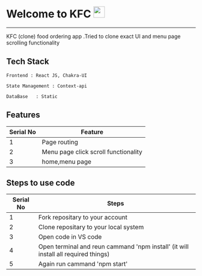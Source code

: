 # Welcome to KFC <img src="https://raw.githubusercontent.com/MartinHeinz/MartinHeinz/master/wave.gif" width="30px">
---
KFC (clone) food ordering app .Tried to clone exact UI and menu page scrolling functionality  

 ## Tech Stack

   ```
   Frontend : React JS, Chakra-UI
   
   State Management : Context-api
   
   DataBase   : Static
   ```
   ## Features

 | Serial No            | Feature                                                              |
| ----------------- | ------------------------------------------------------------------ |
| 1 | Page routing |
| 2 | Menu page click scroll functionality |
| 3 | home,menu page |
   
   ## Steps to use code

 | Serial No            | Steps                                                            |
| ----------------- | ------------------------------------------------------------------ |
| 1 | Fork repositary to your account |
| 2 | Clone repositary to your local system |
| 3 | Open code in VS code  |
| 4 | Open terminal and reun cammand 'npm install' (it will install all required things) |
| 5 | Again run cammand 'npm start' |



